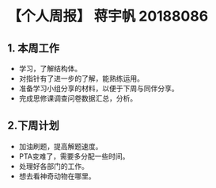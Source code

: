 # 【个人周报】 蒋宇帆 20188086

## 1. 本周工作

  * 学习，了解结构体。
  * 对指针有了进一步的了解，能熟练运用。
  * 准备学习小组分享的材料，以便于下周与同伴分享。
  * 完成思修课调查问卷数据汇总，分析。

## 2.下周计划
  * 加油刷题，提高解题速度。
  * PTA变难了，需要多分配一些时间。
  * 处理好各部门的工作。
  * 想去看神奇动物在哪里。
